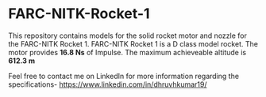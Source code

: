 # FARC-NITK-Rocket-1
This repository contains models for the solid rocket motor and nozzle for the FARC-NITK Rocket 1. FARC-NITK Rocket 1 is a D class model rocket.
The motor provides **16.8 Ns** of Impulse. The maximum achieveable altitude is **612.3 m**

Feel free to contact me on LinkedIn for more information regarding the specifications- https://www.linkedin.com/in/dhruvhkumar19/
